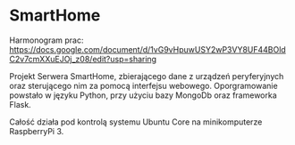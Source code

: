 # SmartHome

Harmonogram prac:
https://docs.google.com/document/d/1vG9vHpuwUSY2wP3VY8UF44BOldC2v7cmXXuEJOj_z08/edit?usp=sharing


Projekt Serwera SmartHome, zbierającego dane z urządzeń peryferyjnych oraz sterującego nim za pomocą interfejsu webowego.
Oporgramowanie powstało w języku Python, przy użyciu bazy MongoDb oraz frameworka Flask.

Całość działa pod kontrolą systemu Ubuntu Core na minikomputerze RaspberryPi 3.
